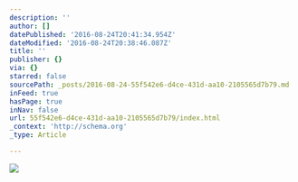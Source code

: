 ```yaml
---
description: ''
author: []
datePublished: '2016-08-24T20:41:34.954Z'
dateModified: '2016-08-24T20:38:46.087Z'
title: ''
publisher: {}
via: {}
starred: false
sourcePath: _posts/2016-08-24-55f542e6-d4ce-431d-aa10-2105565d7b79.md
inFeed: true
hasPage: true
inNav: false
url: 55f542e6-d4ce-431d-aa10-2105565d7b79/index.html
_context: 'http://schema.org'
_type: Article

---
```

![](https://the-grid-user-content.s3-us-west-2.amazonaws.com/fd7c1295-0334-4e9d-a916-f6b0af2dc844.jpg)